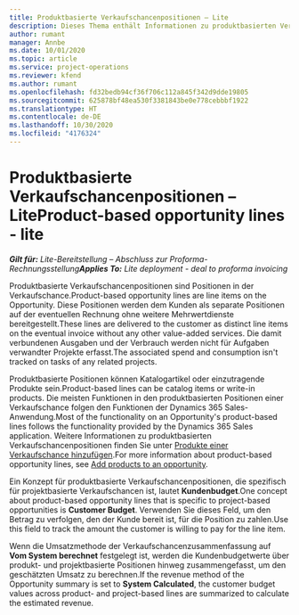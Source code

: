 ```yaml
---
title: Produktbasierte Verkaufschancenpositionen – Lite
description: Dieses Thema enthält Informationen zu produktbasierten Verkaufschancenpositionen in Project Operations.
author: rumant
manager: Annbe
ms.date: 10/01/2020
ms.topic: article
ms.service: project-operations
ms.reviewer: kfend
ms.author: rumant
ms.openlocfilehash: fd32bedb94cf36f706c112a845f342d9dde19805
ms.sourcegitcommit: 625878bf48ea530f3381843be0e778cebbbf1922
ms.translationtype: HT
ms.contentlocale: de-DE
ms.lasthandoff: 10/30/2020
ms.locfileid: "4176324"
---
```

# <a name="product-based-opportunity-lines---lite"></a><span data-ttu-id="7eec1-103">Produktbasierte Verkaufschancenpositionen – Lite</span><span class="sxs-lookup"><span data-stu-id="7eec1-103">Product-based opportunity lines - lite</span></span>

<span data-ttu-id="7eec1-104">_**Gilt für:** Lite-Bereitstellung – Abschluss zur Proforma-Rechnungsstellung_</span><span class="sxs-lookup"><span data-stu-id="7eec1-104">_**Applies To:** Lite deployment - deal to proforma invoicing_</span></span>

<span data-ttu-id="7eec1-105">Produktbasierte Verkaufschancenpositionen sind Positionen in der Verkaufschance.</span><span class="sxs-lookup"><span data-stu-id="7eec1-105">Product-based opportunity lines are line items on the Opportunity.</span></span> <span data-ttu-id="7eec1-106">Diese Positionen werden dem Kunden als separate Positionen auf der eventuellen Rechnung ohne weitere Mehrwertdienste bereitgestellt.</span><span class="sxs-lookup"><span data-stu-id="7eec1-106">These lines are delivered to the customer as distinct line items on the eventual invoice without any other value-added services.</span></span> <span data-ttu-id="7eec1-107">Die damit verbundenen Ausgaben und der Verbrauch werden nicht für Aufgaben verwandter Projekte erfasst.</span><span class="sxs-lookup"><span data-stu-id="7eec1-107">The associated spend and consumption isn't tracked on tasks of any related projects.</span></span>

<span data-ttu-id="7eec1-108">Produktbasierte Positionen können Katalogartikel oder einzutragende Produkte sein.</span><span class="sxs-lookup"><span data-stu-id="7eec1-108">Product-based lines can be catalog items or write-in products.</span></span> <span data-ttu-id="7eec1-109">Die meisten Funktionen in den produktbasierten Positionen einer Verkaufschance folgen den Funktionen der Dynamics 365 Sales-Anwendung.</span><span class="sxs-lookup"><span data-stu-id="7eec1-109">Most of the functionality on an Opportunity's product-based lines follows the functionality provided by the Dynamics 365 Sales application.</span></span> <span data-ttu-id="7eec1-110">Weitere Informationen zu produktbasierten Verkaufschancenpositionen finden Sie unter [Produkte einer Verkaufschance hinzufügen](https://docs.microsoft.com/dynamics365/sales-enterprise/add-products-opportunity).</span><span class="sxs-lookup"><span data-stu-id="7eec1-110">For more information about product-based opportunity lines, see [Add products to an opportunity](https://docs.microsoft.com/dynamics365/sales-enterprise/add-products-opportunity).</span></span>

<span data-ttu-id="7eec1-111">Ein Konzept für produktbasierte Verkaufschancenpositionen, die spezifisch für projektbasierte Verkaufschancen ist, lautet **Kundenbudget**.</span><span class="sxs-lookup"><span data-stu-id="7eec1-111">One concept about product-based opportunity lines that is specific to project-based opportunities is **Customer Budget**.</span></span> <span data-ttu-id="7eec1-112">Verwenden Sie dieses Feld, um den Betrag zu verfolgen, den der Kunde bereit ist, für die Position zu zahlen.</span><span class="sxs-lookup"><span data-stu-id="7eec1-112">Use this field to track the amount the customer is willing to pay for the line item.</span></span>

<span data-ttu-id="7eec1-113">Wenn die Umsatzmethode der Verkaufschancenzusammenfassung auf **Vom System berechnet** festgelegt ist, werden die Kundenbudgetwerte über produkt- und projektbasierte Positionen hinweg zusammengefasst, um den geschätzten Umsatz zu berechnen.</span><span class="sxs-lookup"><span data-stu-id="7eec1-113">If the revenue method of the Opportunity summary is set to **System Calculated**, the customer budget values across product- and project-based lines are summarized to calculate the estimated revenue.</span></span>

